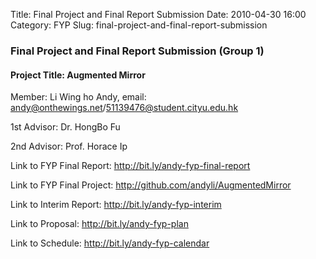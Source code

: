 Title: Final Project and Final Report Submission
Date: 2010-04-30 16:00
Category: FYP
Slug: final-project-and-final-report-submission

### Final Project and Final Report Submission (Group 1)

#### Project Title: Augmented Mirror

Member: Li Wing ho Andy, email:
<andy@onthewings.net>/<51139476@student.cityu.edu.hk>

1st Advisor: Dr. HongBo Fu

2nd Advisor: Prof. Horace Ip

Link to FYP Final Report: <http://bit.ly/andy-fyp-final-report>

Link to FYP Final Project: <http://github.com/andyli/AugmentedMirror>

Link to Interim Report: <http://bit.ly/andy-fyp-interim>

Link to Proposal: <http://bit.ly/andy-fyp-plan>

Link to Schedule: <http://bit.ly/andy-fyp-calendar>
